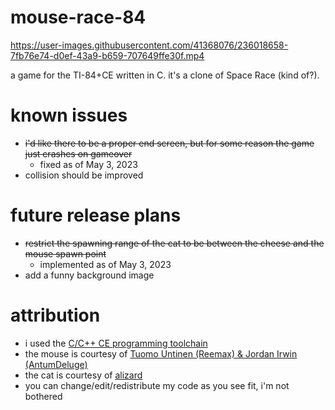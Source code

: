 # mouse-race-84
https://user-images.githubusercontent.com/41368076/236018658-7fb76e74-d0ef-43a9-b659-707649ffe30f.mp4

a game for the TI-84+CE written in C. it's a clone of Space Race (kind of?).

# known issues
- <s>i'd like there to be a proper end screen, but for some reason the game just crashes on gameover</s>
   - fixed as of May 3, 2023
- collision should be improved

# future release plans
- <s>restrict the spawning range of the cat to be between the cheese and the mouse spawn point</s>
   - implemented as of May 3, 2023
- add a funny background image

# attribution
- i used the <a href="https://github.com/CE-Programming/toolchain">C/C++ CE programming toolchain</a>
- the mouse is courtesy of <a href="https://opengameart.org/content/rodents-rat-rework">Tuomo Untinen (Reemax) & Jordan Irwin (AntumDeluge)</a>
- the cat is courtesy of <a href="https://opengameart.org/content/pixel-cat-0">alizard</a>
- you can change/edit/redistribute my code as you see fit, i'm not bothered



